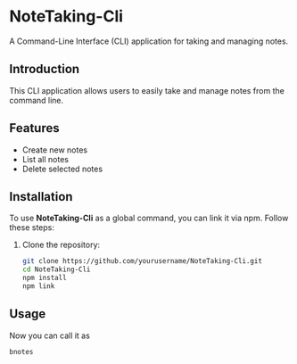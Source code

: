 # NoteTaking-Cli

A Command-Line Interface (CLI) application for taking and managing notes.

## Introduction

This CLI application allows users to easily take and manage notes from the command line.
## Features

- Create new notes
- List all notes
- Delete selected notes
## Installation

To use **NoteTaking-Cli** as a global command, you can link it via npm. Follow these steps:

1. Clone the repository:

   ```bash
   git clone https://github.com/yourusername/NoteTaking-Cli.git
   cd NoteTaking-Cli
   npm install
   npm link
## Usage
Now you can call it as
```bash
bnotes
